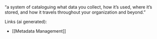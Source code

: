 “a system of cataloguing what data you collect, how it’s used, where it’s stored, and how it travels throughout your organization and beyond.”

Links (ai generated):
 - [[Metadata Management]]
